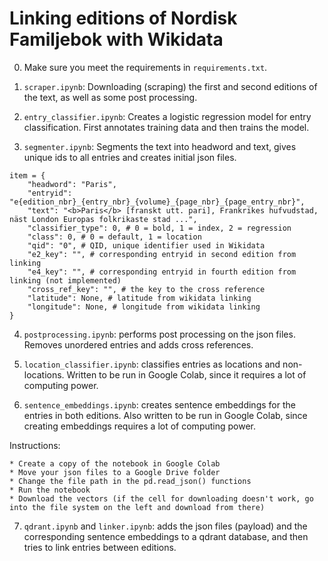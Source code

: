 # Linking editions of Nordisk Familjebok with Wikidata

0. Make sure you meet the requirements in `requirements.txt`.

1. `scraper.ipynb`: Downloading (scraping) the first and second editions of the text, as well as some post processing.

2. `entry_classifier.ipynb`: Creates a logistic regression model for entry classification. First annotates training data and then trains the model.

3. `segmenter.ipynb`: Segments the text into headword and text, gives unique ids to all entries and creates initial json files.
```
item = {
    "headword": "Paris",
    "entryid": "e{edition_nbr}_{entry_nbr}_{volume}_{page_nbr}_{page_entry_nbr}",
    "text": "<b>Paris</b> [franskt utt. pari], Frankrikes hufvudstad, näst London Europas folkrikaste stad ...",
    "classifier_type": 0, # 0 = bold, 1 = index, 2 = regression
    "class": 0, # 0 = default, 1 = location
    "qid": "0", # QID, unique identifier used in Wikidata
    "e2_key": "", # corresponding entryid in second edition from linking
    "e4_key": "", # corresponding entryid in fourth edition from linking (not implemented)
    "cross_ref_key": "", # the key to the cross reference
    "latitude": None, # latitude from wikidata linking
    "longitude": None, # longitude from wikidata linking
}
```
4. `postprocessing.ipynb`: performs post processing on the json files. Removes unordered entries and adds cross references.

5. `location_classifier.ipynb`: classifies entries as locations and non-locations. Written to be run in Google Colab, since it requires a lot of computing power.

6. `sentence_embeddings.ipynb`: creates sentence embeddings for the entries in both editions. Also written to be run in Google Colab, since creating embeddings requires a lot of computing power. 

Instructions:

    * Create a copy of the notebook in Google Colab
    * Move your json files to a Google Drive folder
    * Change the file path in the pd.read_json() functions
    * Run the notebook
    * Download the vectors (if the cell for downloading doesn't work, go into the file system on the left and download from there)

7. `qdrant.ipynb` and `linker.ipynb`: adds the json files (payload) and the corresponding sentence embeddings to a qdrant database, and then tries to link entries between editions.